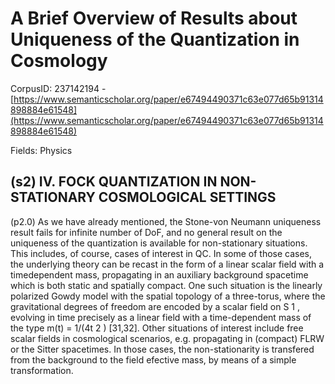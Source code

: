 # A Brief Overview of Results about Uniqueness of the Quantization in Cosmology

CorpusID: 237142194 - [https://www.semanticscholar.org/paper/e67494490371c63e077d65b91314898884e61548](https://www.semanticscholar.org/paper/e67494490371c63e077d65b91314898884e61548)

Fields: Physics

## (s2) IV. FOCK QUANTIZATION IN NON-STATIONARY COSMOLOGICAL SETTINGS
(p2.0) As we have already mentioned, the Stone-von Neumann uniqueness result fails for infinite number of DoF, and no general result on the uniqueness of the quantization is available for non-stationary situations. This includes, of course, cases of interest in QC. In some of those cases, the underlying theory can be recast in the form of a linear scalar field with a timedependent mass, propagating in an auxiliary background spacetime which is both static and spatially compact. One such situation is the linearly polarized Gowdy model with the spatial topology of a three-torus, where the gravitational degrees of freedom are encoded by a scalar field on S 1 , evolving in time precisely as a linear field with a time-dependent mass of the type m(t) = 1/(4t 2 ) [31,32]. Other situations of interest include free scalar fields in cosmological scenarios, e.g. propagating in (compact) FLRW or the Sitter spacetimes. In those cases, the non-stationarity is transfered from the background to the field efective mass, by means of a simple transformation.
